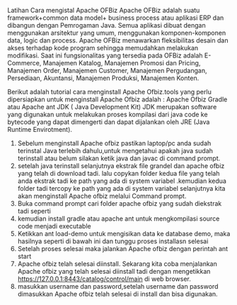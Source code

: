 Latihan
Cara mengistal Apache OFBiz
Apache OFBiz adalah suatu framework+common data model+ business process atau aplikasi ERP dan dibangun dengan Pemrogaman Java. Semua 
aplikasi dibuat dengan menggunakan arsitektur yang umum, menggunakan komponen-komponen data, logic dan process.
Apache OFBiz menawarkan fleksibilitas desain dan akses terhadap kode program sehingga memudahkan melakukan modifikasi. 
Saat ini fungsionalitas yang tersedia pada OFBiz adalah E-Commerce, Manajemen Katalog, Manajemen Promosi dan Pricing, 
Manajemen Order, Manajemen Customer, Manajemen Pergudangan, Persediaan, Akuntansi, Manajemen Produksi, Manajemen Konten.

Berikut adalah tutorial cara menginstall Apache Ofbiz.tools yang perlu dipersiapkan untuk menginstall Apache Ofbiz adalah :
Apache Ofbiz
Gradle atau Apache ant
JDK ( Java Development Kit)
JDK merupakan software yang digunakan untuk melakukan proses kompilasi dari java code ke bytecode yang dapat dimengerti dan dapat 
dijalankan oleh JRE (Java Runtime Envirotment).
1.	Sebelum menginstall Apache ofbiz pastikan laptop/pc anda sudah terinstal Java terlebih dahulu,untuk mengetahui apakah java
sudah terinstall atau belum silakan ketik java dan javac di command prompt.
2.	setelah java terinstall selanjutnya ekstrak file grandel dan apache ofbiz yang telah di download tadi.
lalu copykan folder kedua file yang telah anda ekstrak tadi ke path yang ada di system variabel .kemudian  kedua folder tadi tercopy 
ke path yang ada di system variabel selanjutnya kita akan menginstall Apache ofbiz melalui Command prompt.
3.	Buka command prompt cari folder apache ofbiz yang sudah diekstrak tadi seperti 
4.	kemudian install gradle atau apache ant untuk mengkompilasi source code menjadi executable  
5.	Ketikkan ant load-demo untuk mengisikan data ke database demo, maka hasilnya seperti di bawah ini dan tunggu proses installasn 
selesai
6.	Setelah proses selesai maka jalankan Apache ofbiz dengan perintah ant start
7.	Apache ofbiz telah selesai diinstall. Sekarang kita coba menjalankan Apache ofbiz yang telah selesai diinstall tadi dengan 
mengetikkan https://127.0.0.1:8443/catalog/control/main di web browser.
8.	masukkan username dan password,setelah username dan password dimasukkan 
Apache ofbiz telah selesai di install dan bisa digunakan.



